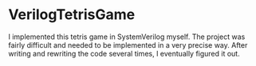 # VerilogTetrisGame
I implemented this tetris game in SystemVerilog myself. The project was fairly difficult and needed to be implemented in a very precise way. After writing and rewriting the code several times, I eventually figured it out. 
